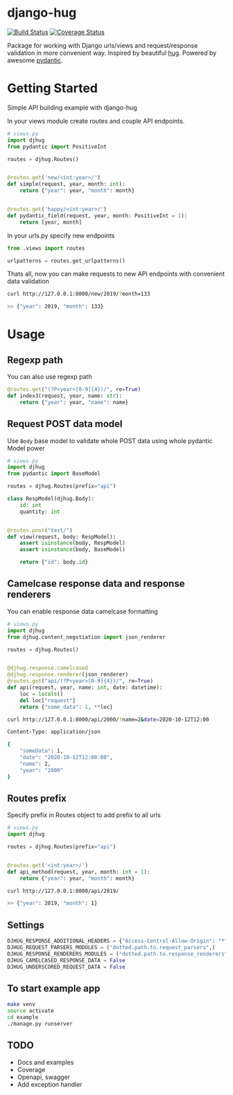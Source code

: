 django-hug
==========================
[![Build Status](https://api.cirrus-ci.com/github/jounderwood/django-hug.svg?branch=master)](https://cirrus-ci.com/github/jounderwood/django-hug)
[![Coverage Status](https://coveralls.io/repos/github/jounderwood/django-hug/badge.svg?branch=master)](https://coveralls.io/github/jounderwood/django-hug?branch=master)

Package for working with Django urls/views and request/response validation in more convenient way. 
Inspired by beautiful [hug](https://github.com/timothycrosley/hug).
Powered by awesome [pydantic](https://github.com/samuelcolvin/pydantic).


Getting Started
===================
Simple API building example with django-hug

In your views module create routes and couple API endpoints. 
```python
# views.py
import djhug
from pydantic import PositiveInt

routes = djhug.Routes()


@routes.get('new/<int:year>/')
def simple(request, year, month: int):
    return {"year": year, "month": month}


@routes.get('happy/<int:year>/')
def pydantic_field(request, year, month: PositiveInt = 1):
    return [year, month]
```

In your urls.py specify new endpoints
```python
from .views import routes

urlpatterns = routes.get_urlpatterns()
```

Thats all, now you can make requests to new API endpoints with convenient data validation
```bash
curl http://127.0.0.1:8000/new/2019/?month=133

>> {"year": 2019, "month": 133}
```

Usage
=====
## Regexp path
You can also use regexp path
```python
@routes.get("(?P<year>[0-9]{4})/", re=True)
def index3(request, year, name: str):
    return {"year": year, "name": name}
```

## Request POST data model 
Use `Body` base model to validate whole POST data using whole pydantic Model power

```python
# views.py
import djhug
from pydantic import BaseModel

routes = djhug.Routes(prefix="api")

class RespModel(djhug.Body):
    id: int
    quantity: int


@routes.post("test/")
def view(request, body: RespModel):
    assert isinstance(body, RespModel)
    assert isinstance(body, BaseModel)

    return {"id": body.id}
```

## Camelcase response data and response renderers 
You can enable response data camelcase formatting

```python
# views.py
import djhug
from djhug.content_negotiation import json_renderer

routes = djhug.Routes()


@djhug.response.camelcased
@djhug.response.renderer(json_renderer)
@routes.get("api/(?P<year>[0-9]{4})/", re=True)
def api(request, year, name: int, date: datetime):
    loc = locals()
    del loc["request"]
    return {"some_data": 1, **loc}
```
```bash
curl http://127.0.0.1:8000/api/2000/?name=2&date=2020-10-12T12:00

Content-Type: application/json

{
    "someData": 1,
    "date": "2020-10-12T12:00:00",
    "name": 2,
    "year": "2000"
}
```

## Routes prefix
Specify prefix in Routes object to add prefix to all urls
```python
# views.py
import djhug

routes = djhug.Routes(prefix="api")


@routes.get('<int:year>/')
def api_method(request, year, month: int = 1):
    return {"year": year, "month": month}
```
```bash
curl http://127.0.0.1:8000/api/2019/

>> {"year": 2019, "month": 1}
```

## Settings
```python
DJHUG_RESPONSE_ADDITIONAL_HEADERS = {"Access-Control-Allow-Origin": "*"}
DJHUG_REQUEST_PARSERS_MODULES = ("dotted.path.to.request_parsers",)
DJHUG_RESPONSE_RENDERERS_MODULES = ("dotted.path.to.response_renderers",)
DJHUG_CAMELCASED_RESPONSE_DATA = False
DJHUG_UNDERSCORED_REQUEST_DATA = False
```

## To start example app
```bash
make venv
source activate
cd example
./manage.py runserver
```

## TODO
* Docs and examples
* Coverage
* Openapi, swagger
* Add exception handler
